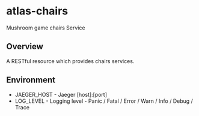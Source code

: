 # atlas-chairs
Mushroom game chairs Service

## Overview

A RESTful resource which provides chairs services.

## Environment

- JAEGER_HOST - Jaeger [host]:[port]
- LOG_LEVEL - Logging level - Panic / Fatal / Error / Warn / Info / Debug / Trace
